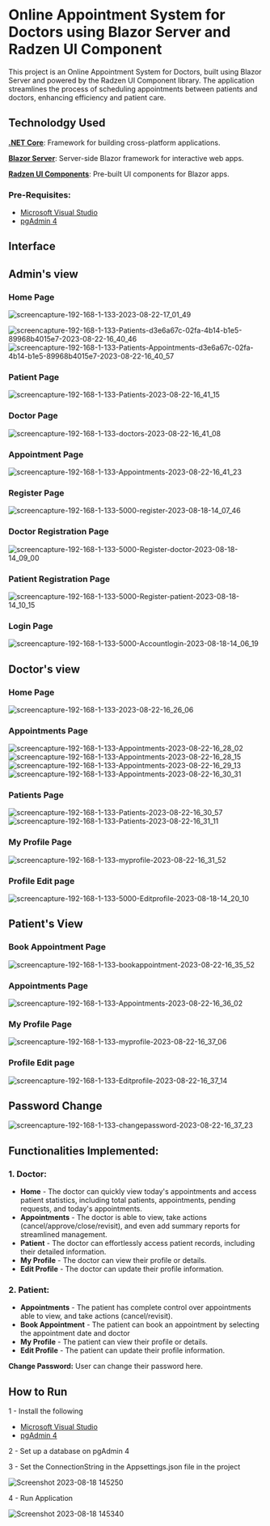 # Online Appointment System for Doctors using Blazor Server and Radzen UI Component
This project is an Online Appointment System for Doctors, built using Blazor Server and powered by the Radzen UI Component library. The application streamlines the process of scheduling appointments between patients and doctors, enhancing efficiency and patient care.  

## Technolodgy Used
[**.NET Core**](https://learn.microsoft.com/en-us/dotnet/core/introduction): Framework for building cross-platform applications.

[**Blazor Server**](https://learn.microsoft.com/en-us/aspnet/core/blazor/hosting-models?view=aspnetcore-7.0#blazor-server): Server-side Blazor framework for interactive web apps.

[**Radzen UI Components**](https://blazor.radzen.com/): Pre-built UI components for Blazor apps.

### Pre-Requisites:
- [Microsoft Visual Studio](https://visualstudio.microsoft.com/vs/community/)
- [pgAdmin 4](https://www.pgadmin.org/download/)

## Interface

## Admin's view
### Home Page
![screencapture-192-168-1-133-2023-08-22-17_01_49](https://github.com/sb-238/blazor/assets/121869921/30f99eed-b088-4b58-a66f-477c31593df4)

![screencapture-192-168-1-133-Patients-d3e6a67c-02fa-4b14-b1e5-89968b4015e7-2023-08-22-16_40_46](https://github.com/sb-238/blazor/assets/121869921/a6714fb2-2843-4e3c-a0ce-ab76363c44a0)
![screencapture-192-168-1-133-Patients-Appointments-d3e6a67c-02fa-4b14-b1e5-89968b4015e7-2023-08-22-16_40_57](https://github.com/sb-238/blazor/assets/121869921/e3232a8d-9317-46af-8386-99652423a580)

### Patient Page
![screencapture-192-168-1-133-Patients-2023-08-22-16_41_15](https://github.com/sb-238/blazor/assets/121869921/63aacbf3-3b30-4ff7-bee0-4a2cc0ad021d)

### Doctor Page
![screencapture-192-168-1-133-doctors-2023-08-22-16_41_08](https://github.com/sb-238/blazor/assets/121869921/8f195f51-3755-4587-9dfa-cd24983265c1)

### Appointment Page
![screencapture-192-168-1-133-Appointments-2023-08-22-16_41_23](https://github.com/sb-238/blazor/assets/121869921/e755e666-bc9f-4783-b61c-c04071b48859)

### Register Page
![screencapture-192-168-1-133-5000-register-2023-08-18-14_07_46](https://github.com/anilprajapatistartbit/blazor/assets/121869921/8dbfa80e-fe46-4b1a-b10c-8e02ef11cc31)

### Doctor Registration Page
![screencapture-192-168-1-133-5000-Register-doctor-2023-08-18-14_09_00](https://github.com/anilprajapatistartbit/blazor/assets/121869921/8bdb96cb-a81e-4db7-a259-7ef264aabb8c)

###  Patient Registration Page
![screencapture-192-168-1-133-5000-Register-patient-2023-08-18-14_10_15](https://github.com/anilprajapatistartbit/blazor/assets/121869921/dd7add22-e09b-465b-a5ec-212307a63fcd)
### Login Page
![screencapture-192-168-1-133-5000-Accountlogin-2023-08-18-14_06_19](https://github.com/anilprajapatistartbit/blazor/assets/121869921/7eea4a7a-5a35-40e4-a4d3-8071dd8b240c)



## Doctor's view

### Home Page
![screencapture-192-168-1-133-2023-08-22-16_26_06](https://github.com/sb-238/blazor/assets/121869921/55ec8a80-41fb-41a3-a87b-b7a26722d3d7)



### Appointments Page
![screencapture-192-168-1-133-Appointments-2023-08-22-16_28_02](https://github.com/sb-238/blazor/assets/121869921/abc109f2-f6b1-4fd4-8e01-bf5bf4addc48)
![screencapture-192-168-1-133-Appointments-2023-08-22-16_28_15](https://github.com/sb-238/blazor/assets/121869921/4cfbe8a2-3208-4ab5-bedf-b84f459db38a)
![screencapture-192-168-1-133-Appointments-2023-08-22-16_29_13](https://github.com/sb-238/blazor/assets/121869921/a2b8844d-1e00-49cb-817f-7cf948aef7c8)
![screencapture-192-168-1-133-Appointments-2023-08-22-16_30_31](https://github.com/sb-238/blazor/assets/121869921/e763535d-66f9-41dc-99b9-c2ad0c456f1a)




### Patients Page
![screencapture-192-168-1-133-Patients-2023-08-22-16_30_57](https://github.com/sb-238/blazor/assets/121869921/8265d0d0-6216-4da0-9dfc-3f1cd3395026)
![screencapture-192-168-1-133-Patients-2023-08-22-16_31_11](https://github.com/sb-238/blazor/assets/121869921/f55ca70d-7a71-439e-b26c-f151dc37e345)


### My Profile Page
![screencapture-192-168-1-133-myprofile-2023-08-22-16_31_52](https://github.com/sb-238/blazor/assets/121869921/c1260447-d662-43be-a233-b781d19bb064)


### Profile Edit page
![screencapture-192-168-1-133-5000-Editprofile-2023-08-18-14_20_10](https://github.com/anilprajapatistartbit/blazor/assets/121869921/3a708f7b-f5e9-4b90-ad87-e9f6d559a3e0)


## Patient's View

### Book Appointment Page
![screencapture-192-168-1-133-bookappointment-2023-08-22-16_35_52](https://github.com/sb-238/blazor/assets/121869921/9486c6a4-c405-4956-9e2c-872d49f858c0)



### Appointments Page
![screencapture-192-168-1-133-Appointments-2023-08-22-16_36_02](https://github.com/sb-238/blazor/assets/121869921/90987012-f9ca-40ed-9534-93167f0a6132)


### My Profile Page
![screencapture-192-168-1-133-myprofile-2023-08-22-16_37_06](https://github.com/sb-238/blazor/assets/121869921/4afc02bd-c91e-460a-a840-165713d6cf60)


### Profile Edit page
![screencapture-192-168-1-133-Editprofile-2023-08-22-16_37_14](https://github.com/sb-238/blazor/assets/121869921/dd3b585a-c8c5-4fbd-afcd-e00c531c7eeb)

## Password Change
![screencapture-192-168-1-133-changepassword-2023-08-22-16_37_23](https://github.com/sb-238/blazor/assets/121869921/4f9acf2b-4426-4a8a-a659-dfa62d88428f)



## Functionalities Implemented:

### 1. Doctor:
- **Home** - The doctor can quickly view today's appointments and access patient statistics, including total patients, appointments, pending requests, and today's appointments. 
- **Appointments** - The doctor is able to view, take actions (cancel/approve/close/revisit), and even add summary reports for streamlined management.
- **Patient** - The doctor can effortlessly access patient records, including their detailed information.
- **My Profile** - The doctor can view their profile or details.
- **Edit Profile** - The doctor can update their profile information.

### 2. Patient:
- **Appointments** - The patient has complete control over appointments able to view, and take actions (cancel/revisit).
- **Book Appointment** - The patient can book an appointment by selecting the appointment date and doctor
- **My Profile** - The patient can view their profile or details.
- **Edit Profile** - The patient can update their profile information.

**Change Password:** User can change their password here.


## How to Run
 1 - Install the following
 
 - [Microsoft Visual Studio](https://visualstudio.microsoft.com/vs/community/)
 - [pgAdmin 4](https://www.pgadmin.org/download/)

 2 - Set up a database on pgAdmin 4
 
 3 - Set the ConnectionString in the Appsettings.json file in the project 
 
 ![Screenshot 2023-08-18 145250](https://github.com/anilprajapatistartbit/blazor/assets/121869921/00fe590c-8cde-4bd8-beb7-702e1f2ad419)

 4 - Run Application
 
 ![Screenshot 2023-08-18 145340](https://github.com/anilprajapatistartbit/blazor/assets/121869921/c90daa8e-4ca3-40fc-9cd4-416580c38f99)

 










